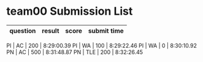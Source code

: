 # team00 Submission List
question | result | score | submit time
----:|----:|-----:|----- 

PI | AC | 200 |  8:29:00.39 
PI | WA | 100 |  8:29:22.46 
PI | WA | 0 |  8:30:10.92 
PN | AC | 500 |  8:31:48.87 
PN | TLE | 200 |  8:32:26.45 
